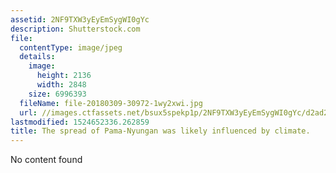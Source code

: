 ```yaml
---
assetid: 2NF9TXW3yEyEmSygWI0gYc
description: Shutterstock.com
file:
  contentType: image/jpeg
  details:
    image:
      height: 2136
      width: 2848
    size: 6996393
  fileName: file-20180309-30972-1wy2xwi.jpg
  url: //images.ctfassets.net/bsux5spekp1p/2NF9TXW3yEyEmSygWI0gYc/d2ad23f89b63eef74ac40e2f48dc80ee/file-20180309-30972-1wy2xwi.jpg
lastmodified: 1524652336.262859
title: The spread of Pama-Nyungan was likely influenced by climate.
---
```

No content found